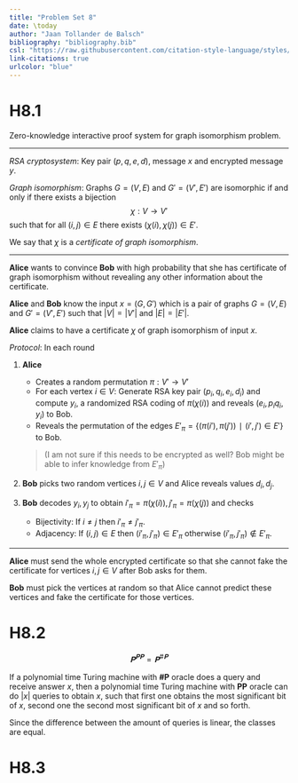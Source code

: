 ```yaml
---
title: "Problem Set 8"
date: \today
author: "Jaan Tollander de Balsch"
bibliography: "bibliography.bib"
csl: "https://raw.githubusercontent.com/citation-style-language/styles/master/harvard-anglia-ruskin-university.csl"
link-citations: true
urlcolor: "blue"
---
```

# H8.1
Zero-knowledge interactive proof system for graph isomorphism problem.

---

*RSA cryptosystem*: Key pair $(p,q,e,d)$, message $x$ and encrypted message $y$.

*Graph isomorphism*: Graphs $G=(V,E)$ and $G'=(V',E')$ are isomorphic if and only if there exists a bijection 
$$χ:V→V'$$
such that for all $(i,j)∈E$ there exists $(χ(i),χ(j))∈E'$.

We say that $χ$ is a *certificate of graph isomorphism*.

---

**Alice** wants to convince **Bob** with high probability that she has certificate of graph isomorphism without revealing any other information about the certificate.

**Alice** and **Bob** know the input $x=(G,G')$ which is a pair of graphs $G=(V,E)$ and $G'=(V',E')$ such that $|V|=|V'|$ and $|E|=|E'|.$

**Alice** claims to have a certificate $χ$ of graph isomorphism of input $x.$

*Protocol*: In each round 

1) **Alice**

     * Creates a random permutation $π:V'→V'$
     * For each vertex $i∈V$: Generate RSA key pair $(p_i,q_i,e_i,d_i)$ and compute $y_i,$ a randomized RSA coding of $π(χ(i))$ and reveals $(e_i,p_iq_i,y_i)$ to Bob.
     * Reveals the permutation of the edges $E'_π=\{(π(i'),π(j'))∣(i',j')∈E'\}$ to Bob. 

     > (I am not sure if this needs to be encrypted as well? Bob might be able to infer knowledge from $E'_π$)

2) **Bob** picks two random vertices $i,j∈V$ and Alice reveals values $d_i,d_j.$

3) **Bob** decodes $y_i,y_j$ to obtain $i'_π=π(χ(i)),j'_π=π(χ(j))$ and checks

    * Bijectivity: If $i≠j$ then $i'_π≠j'_π.$ 
    * Adjacency: If $(i,j)∈E$ then $(i'_π,j'_π)∈E'_π$ otherwise $(i'_π,j'_π)∉E'_π.$

---

**Alice** must send the whole encrypted certificate so that she cannot fake the certificate for vertices $i,j∈V$ after Bob asks for them.

**Bob** must pick the vertices at random so that Alice cannot predict these vertices and fake the certificate for those vertices.

# H8.2
$$𝐏^{𝐏𝐏}=𝐏^{\#𝐏}$$

If a polynomial time Turing machine with **#P** oracle does a query and receive answer $x,$ then a polynomial time Turing machine with **PP** oracle can do $|x|$ queries to obtain $x$, such that first one obtains the most significant bit of $x$, second one the second most significant bit of $x$ and so forth.

Since the difference between the amount of queries is linear, the classes are equal.

# H8.3


<!-- # References -->